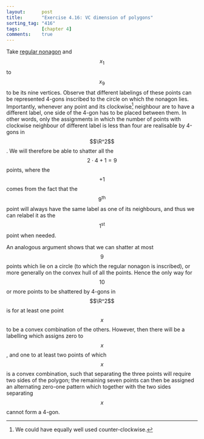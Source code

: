 ```yaml
---
layout:      post
title:       "Exercise 4.16: VC dimension of polygons"
sorting_tag: "416"
tags:        [chapter 4]
comments:    true
---
```


Take [regular nonagon](https://en.wikipedia.org/wiki/Nonagon) and $$x_1$$ to
$$x_9$$ to be its nine vertices.  Observe that different labelings of these
points can be represented 4-gons inscribed to the circle on which the nonagon
lies. Importantly, whenever any point and its clockwise[^1] neighbour are
to have a different label, one side of the 4-gon has to be placed between
them. In other words, only the assignments in which the number of points with
clockwise neighbour of different label is less than four are realisable by
4-gons in $$\R^2$$. We will therefore be able to shatter all the
$$2 \cdot 4 + 1 = 9$$ points, where the $$+1$$ comes from the fact that the
$$9^\text{th}$$ point will always have the same label as one of its neighbours,
and thus we can relabel it as the $$1^\text{st}$$ point when needed.

An analogous argument shows that we can shatter at most $$9$$ points which lie
on a circle (to which the regular nonagon is inscribed), or more generally
on the convex hull of all the points. Hence the only way for $$10$$ or more
points to be shattered by 4-gons in $$\R^2$$ is for at least one point $$x$$ to
be a convex combination of the others. However, then there will be a labelling
which assigns zero to $$x$$, and one to at least two points of which $$x$$ is
a convex combination, such that separating the three points will require two
sides of the polygon; the remaining seven points can then be assigned
an alternating zero-one pattern which together with the two sides separating
$$x$$ cannot form a 4-gon.


[^1]: We could have equally well used counter-clockwise.
